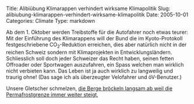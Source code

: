 Title: Alibiübung Klimarappen verhindert wirksame Klimapolitik
Slug: alibiubung-klimarappen-verhindert-wirksame-klimapolitik
Date: 2005-10-01
Categories: Climate
Type: markdown

Ab dem 1. Oktober werden Treibstoffe für die Autofahrer noch etwas teurer: Mit der Einführung des Klimarappens will der Bund die im Kyoto-Protokoll festgeschriebene CO<sub>2</sub>-Reduktion erreichen, dies aber natürlich nicht in der reichen Schweiz sondern mit Klimaprojekten in Entwicklungsländern. Schliesslich soll doch jeder Schweizer das Recht haben, seinen fetten Offroader oder Sportwagen auszufahren, ein Spass welchen man wirklich nicht verbieten kann. Das Leben ist ja auch wirklich zu langweilig und traurig ohne! (Das sage ich als überzeugter Velofahrer und öV-Benutzer.)

Unsere Gletscher schmelzen, [die Berge bröckeln langsam ab weil die Permafrostgrenze immer weiter steigt](/writing/gefahr-durch-schmelzenden-permafrost/),
